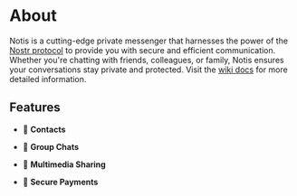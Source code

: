 # About 
<!-- &rarr; ![Static Badge](https://img.shields.io/badge/Status:-Pain%20and%20Suffering-red) -->

Notis is a cutting-edge private messenger that harnesses the power of the [Nostr protocol](https://nostr.com) to provide you with secure and efficient communication. Whether you're chatting with friends, colleagues, or family, Notis ensures your conversations stay private and protected. Visit the [wiki docs](https://github.com/davisssamuel/notis/wiki) for more detailed information.

## Features

- 👥 **Contacts**
<!-- Easily manage your contacts within Notis. Add, organize, and stay connected with friends and colleagues effortlessly. -->
- 💬 **Group Chats**
<!-- Create and join group chats with your favorite people. Discuss projects, plan events, or simply catch up with friends in a single conversation. -->
- 📂 **Multimedia Sharing**
<!-- Share photos, videos, and audio messages seamlessly. Keep your conversations engaging with rich media support. -->
- 💸 **Secure Payments**
<!-- Send and receive payments securely through Notis. Split bills, pay your share of the rent, or settle debts with friends without leaving the app. -->

<!-- 
### 🖌️ Customization

Personalize your Notis experience. Choose from various themes and customization options to make the app truly yours.

___
# Getting Started

To get started using Notis, follow these steps:

- [Create a Nostr Key pair](https://github.com/davisssamuel/notis/wiki#getting-started)
- Login to [Notis](http://163.11.236.128) with your private key
- Start chatting and invite your friends to join Notis!
-->
